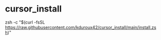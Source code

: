 # cursor_install
zsh -c "$(curl -fsSL https://raw.githubusercontent.com/kduroux42/cursor_install/main/install.zsh)"

